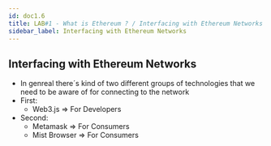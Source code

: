 ```yaml
---
id: doc1.6
title: LAB#1 - What is Ethereum ? / Interfacing with Ethereum Networks
sidebar_label: Interfacing with Ethereum Networks
---
```


## Interfacing with Ethereum Networks
- In genreal there´s kind of two different groups of technologies that we need to be aware of for connecting to the network
- First:
    - Web3.js => For Developers
- Second:
    - Metamask => For Consumers
    - Mist Browser => For Consumers
    
